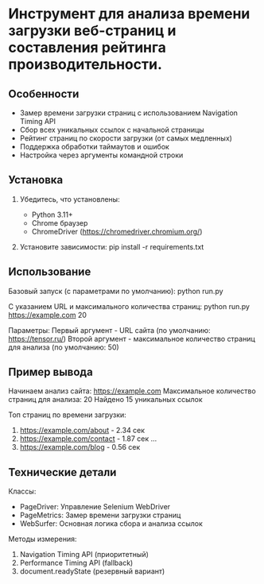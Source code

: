 Инструмент для анализа времени загрузки веб-страниц и составления рейтинга производительности.
=======================

Особенности
-----------
- Замер времени загрузки страниц с использованием Navigation Timing API
- Сбор всех уникальных ссылок с начальной страницы
- Рейтинг страниц по скорости загрузки (от самых медленных)
- Поддержка обработки таймаутов и ошибок
- Настройка через аргументы командной строки

Установка
---------
1. Убедитесь, что установлены:
   - Python 3.11+
   - Chrome браузер
   - ChromeDriver (https://chromedriver.chromium.org/)

2. Установите зависимости:
   pip install -r requirements.txt

Использование
------------
Базовый запуск (с параметрами по умолчанию):
   python run.py

С указанием URL и максимального количества страниц:
   python run.py https://example.com 20

Параметры:
   Первый аргумент - URL сайта (по умолчанию: https://tensor.ru/)
   Второй аргумент - максимальное количество страниц для анализа (по умолчанию: 50)

Пример вывода
-------------
Начинаем анализ сайта: https://example.com
Максимальное количество страниц для анализа: 20
Найдено 15 уникальных ссылок

Топ страниц по времени загрузки:
1. https://example.com/about - 2.34 сек
2. https://example.com/contact - 1.87 сек
...
15. https://example.com/blog - 0.56 сек

Технические детали
-----------------
Классы:
- PageDriver: Управление Selenium WebDriver
- PageMetrics: Замер времени загрузки страниц
- WebSurfer: Основная логика сбора и анализа ссылок

Методы измерения:
1. Navigation Timing API (приоритетный)
2. Performance Timing API (fallback)
3. document.readyState (резервный вариант)